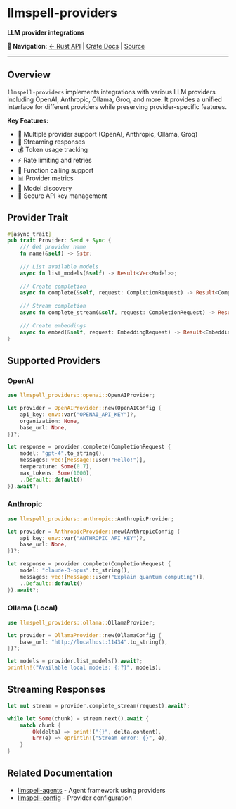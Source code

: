 # llmspell-providers

**LLM provider integrations**

**🔗 Navigation**: [← Rust API](README.md) | [Crate Docs](https://docs.rs/llmspell-providers) | [Source](../../../../llmspell-providers)

---

## Overview

`llmspell-providers` implements integrations with various LLM providers including OpenAI, Anthropic, Ollama, Groq, and more. It provides a unified interface for different providers while preserving provider-specific features.

**Key Features:**
- 🔌 Multiple provider support (OpenAI, Anthropic, Ollama, Groq)
- 🔄 Streaming responses
- 💰 Token usage tracking
- ⚡ Rate limiting and retries
- 🔧 Function calling support
- 📊 Provider metrics
- 🎯 Model discovery
- 🔐 Secure API key management

## Provider Trait

```rust
#[async_trait]
pub trait Provider: Send + Sync {
    /// Get provider name
    fn name(&self) -> &str;
    
    /// List available models
    async fn list_models(&self) -> Result<Vec<Model>>;
    
    /// Create completion
    async fn complete(&self, request: CompletionRequest) -> Result<CompletionResponse>;
    
    /// Stream completion
    async fn complete_stream(&self, request: CompletionRequest) -> Result<CompletionStream>;
    
    /// Create embeddings
    async fn embed(&self, request: EmbeddingRequest) -> Result<EmbeddingResponse>;
}
```

## Supported Providers

### OpenAI

```rust
use llmspell_providers::openai::OpenAIProvider;

let provider = OpenAIProvider::new(OpenAIConfig {
    api_key: env::var("OPENAI_API_KEY")?,
    organization: None,
    base_url: None,
})?;

let response = provider.complete(CompletionRequest {
    model: "gpt-4".to_string(),
    messages: vec![Message::user("Hello!")],
    temperature: Some(0.7),
    max_tokens: Some(1000),
    ..Default::default()
}).await?;
```

### Anthropic

```rust
use llmspell_providers::anthropic::AnthropicProvider;

let provider = AnthropicProvider::new(AnthropicConfig {
    api_key: env::var("ANTHROPIC_API_KEY")?,
    base_url: None,
})?;

let response = provider.complete(CompletionRequest {
    model: "claude-3-opus".to_string(),
    messages: vec![Message::user("Explain quantum computing")],
    ..Default::default()
}).await?;
```

### Ollama (Local)

```rust
use llmspell_providers::ollama::OllamaProvider;

let provider = OllamaProvider::new(OllamaConfig {
    base_url: "http://localhost:11434".to_string(),
})?;

let models = provider.list_models().await?;
println!("Available local models: {:?}", models);
```

## Streaming Responses

```rust
let mut stream = provider.complete_stream(request).await?;

while let Some(chunk) = stream.next().await {
    match chunk {
        Ok(delta) => print!("{}", delta.content),
        Err(e) => eprintln!("Stream error: {}", e),
    }
}
```

## Related Documentation

- [llmspell-agents](llmspell-agents.md) - Agent framework using providers
- [llmspell-config](llmspell-config.md) - Provider configuration